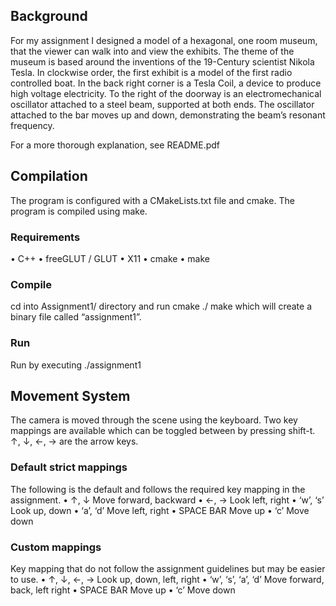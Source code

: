 ## Background
For my assignment I designed a model of a hexagonal, one room museum, that the viewer can walk into and view the exhibits. The theme of the museum is based around the inventions of the 19-Century scientist Nikola Tesla. In clockwise order, the first exhibit is a model of the first radio controlled boat. In the back right corner is a Tesla Coil, a device to produce high voltage electricity. To the right of the doorway is an electromechanical oscillator attached to a steel beam, supported at both ends. The oscillator attached to the bar moves up and down, demonstrating the beam’s resonant frequency.

For a more thorough explanation, see README.pdf

## Compilation
The program is configured with a CMakeLists.txt file and cmake. The program is compiled using make.

### Requirements
• C++
• freeGLUT / GLUT 
• X11
• cmake
• make

### Compile
cd into Assignment1/ directory and run
cmake ./ make
which will create a binary file called “assignment1”.

### Run
Run by executing
./assignment1

## Movement System
The camera is moved through the scene using the keyboard. Two key mappings are available which can be toggled between by pressing shift-t. ↑, ↓, ←, → are the arrow keys.

### Default strict mappings
The following is the default and follows the required key mapping in the assignment. • ↑, ↓ Move forward, backward
• ←, → Look left, right
• ‘w’, ‘s’ Look up, down
• ‘a’, ‘d’ Move left, right • SPACE BAR Move up • ‘c’ Move down

### Custom mappings
Key mapping that do not follow the assignment guidelines but may be easier to use. • ↑, ↓, ←, → Look up, down, left, right
• ‘w’, ‘s’, ‘a’, ‘d’ Move forward, back, left right
• SPACE BAR Move up
• ‘c’ Move down